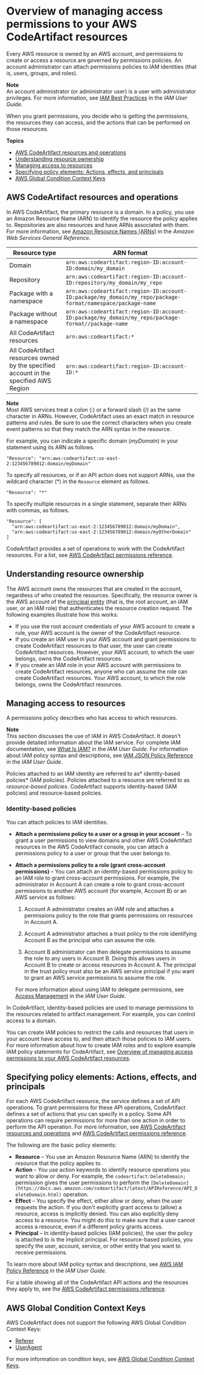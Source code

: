 # Overview of managing access permissions to your AWS CodeArtifact resources<a name="auth-and-access-control-iam-access-control-identity-based"></a>

Every AWS resource is owned by an AWS account, and permissions to create or access a resource are governed by permissions policies\. An account administrator can attach permissions policies to IAM identities \(that is, users, groups, and roles\)\. 

**Note**  
An account administrator \(or administrator user\) is a user with administrator privileges\. For more information, see [IAM Best Practices](https://docs.aws.amazon.com/IAM/latest/UserGuide/best-practices.html) in the *IAM User Guide*\.

When you grant permissions, you decide who is getting the permissions, the resources they can access, and the actions that can be performed on those resources\.

**Topics**
+ [AWS CodeArtifact resources and operations](#arn-formats)
+ [Understanding resource ownership](#understanding-resource-ownership)
+ [Managing access to resources](#managing-access-resources)
+ [Specifying policy elements: Actions, effects, and principals](#actions-effects-principals)
+ [AWS Global Condition Context Keys](#global-condition-keys)

## AWS CodeArtifact resources and operations<a name="arn-formats"></a>

In AWS CodeArtifact, the primary resource is a domain\. In a policy, you use an Amazon Resource Name \(ARN\) to identify the resource the policy applies to\. Repositories are also resources and have ARNs associated with them\. For more information, see [Amazon Resource Names \(ARNs\)](https://docs.aws.amazon.com/general/latest/gr/aws-arns-and-namespaces.html) in the *Amazon Web Services General Reference*\.


| Resource type | ARN format | 
| --- | --- | 
| Domain |  `arn:aws:codeartifact:region-ID:account-ID:domain/my_domain`  | 
| Repository |  `arn:aws:codeartifact:region-ID:account-ID:repository/my_domain/my_repo`  | 
| Package with a namespace |  `arn:aws:codeartifact:region-ID:account-ID:package/my_domain/my_repo/package-format/namespace/package-name`  | 
| Package without a namespace |  `arn:aws:codeartifact:region-ID:account-ID:package/my_domain/my_repo/package-format//package-name`  | 
|  All CodeArtifact resources  |  `arn:aws:codeartifact:*`  | 
|  All CodeArtifact resources owned by the specified account in the specified AWS Region  |  `arn:aws:codeartifact:region-ID:account-ID:*`  | 

**Note**  
Most AWS services treat a colon \(:\) or a forward slash \(/\) as the same character in ARNs\. However, CodeArtifact uses an exact match in resource patterns and rules\. Be sure to use the correct characters when you create event patterns so that they match the ARN syntax in the resource\.

For example, you can indicate a specific domain \(*myDomain*\) in your statement using its ARN as follows\.

```
"Resource": "arn:aws:codeartifact:us-east-2:123456789012:domain/myDomain"
```

To specify all resources, or if an API action does not support ARNs, use the wildcard character \(\*\) in the `Resource` element as follows\.

```
"Resource": "*"
```

To specify multiple resources in a single statement, separate their ARNs with commas, as follows\.

```
"Resource": [
  "arn:aws:codeartifact:us-east-2:123456789012:domain/myDomain",
  "arn:aws:codeartifact:us-east-2:123456789012:domain/myOtherDomain"
]
```

CodeArtifact provides a set of operations to work with the CodeArtifact resources\. For a list, see [AWS CodeArtifact permissions reference](auth-and-access-control-permissions-reference.md)\.

## Understanding resource ownership<a name="understanding-resource-ownership"></a>

The AWS account owns the resources that are created in the account, regardless of who created the resources\. Specifically, the resource owner is the AWS account of the [principal entity](https://docs.aws.amazon.com/IAM/latest/UserGuide/id_roles_terms-and-concepts.html) \(that is, the root account, an IAM user, or an IAM role\) that authenticates the resource creation request\. The following examples illustrate how this works:
+ If you use the root account credentials of your AWS account to create a rule, your AWS account is the owner of the CodeArtifact resource\.
+ If you create an IAM user in your AWS account and grant permissions to create CodeArtifact resources to that user, the user can create CodeArtifact resources\. However, your AWS account, to which the user belongs, owns the CodeArtifact resources\.
+ If you create an IAM role in your AWS account with permissions to create CodeArtifact resources, anyone who can assume the role can create CodeArtifact resources\. Your AWS account, to which the role belongs, owns the CodeArtifact resources\.

## Managing access to resources<a name="managing-access-resources"></a>

A permissions policy describes who has access to which resources\. 

**Note**  
This section discusses the use of IAM in AWS CodeArtifact\. It doesn't provide detailed information about the IAM service\. For complete IAM documentation, see [What Is IAM?](https://docs.aws.amazon.com/IAM/latest/UserGuide/introduction.html) in the *IAM User Guide*\. For information about IAM policy syntax and descriptions, see [IAM JSON Policy Reference](https://docs.aws.amazon.com/IAM/latest/UserGuide/reference_policies.html) in the *IAM User Guide*\.

Policies attached to an IAM identity are referred to as* identity\-based policies* \(IAM policies\)\. Policies attached to a resource are referred to as *resource\-based policies*\. CodeArtifact supports identity\-based \(IAM policies\) and resource\-based policies\.

### Identity\-based policies<a name="identity-based-policies"></a>

You can attach policies to IAM identities\. 
+ **Attach a permissions policy to a user or a group in your account** – To grant a user permissions to view domains and other AWS CodeArtifact resources in the AWS CodeArtifact console, you can attach a permissions policy to a user or group that the user belongs to\.
+ **Attach a permissions policy to a role \(grant cross\-account permissions\)** – You can attach an identity\-based permissions policy to an IAM role to grant cross\-account permissions\. For example, the administrator in Account A can create a role to grant cross\-account permissions to another AWS account \(for example, Account B\) or an AWS service as follows:

  1. Account A administrator creates an IAM role and attaches a permissions policy to the role that grants permissions on resources in Account A\.

  1. Account A administrator attaches a trust policy to the role identifying Account B as the principal who can assume the role\.

  1. Account B administrator can then delegate permissions to assume the role to any users in Account B\. Doing this allows users in Account B to create or access resources in Account A\. The principal in the trust policy must also be an AWS service principal if you want to grant an AWS service permissions to assume the role\.

  For more information about using IAM to delegate permissions, see [Access Management](https://docs.aws.amazon.com/IAM/latest/UserGuide/access.html) in the *IAM User Guide*\.

In CodeArtifact, identity\-based policies are used to manage permissions to the resources related to artifact management\. For example, you can control access to a domain\.

You can create IAM policies to restrict the calls and resources that users in your account have access to, and then attach those policies to IAM users\. For more information about how to create IAM roles and to explore example IAM policy statements for CodeArtifact, see [Overview of managing access permissions to your AWS CodeArtifact resources](#auth-and-access-control-iam-access-control-identity-based)\. 

## Specifying policy elements: Actions, effects, and principals<a name="actions-effects-principals"></a>

For each AWS CodeArtifact resource, the service defines a set of API operations\. To grant permissions for these API operations, CodeArtifact defines a set of actions that you can specify in a policy\. Some API operations can require permissions for more than one action in order to perform the API operation\. For more information, see [AWS CodeArtifact resources and operations](#arn-formats) and [AWS CodeArtifact permissions reference](auth-and-access-control-permissions-reference.md)\.

The following are the basic policy elements:
+ **Resource** – You use an Amazon Resource Name \(ARN\) to identify the resource that the policy applies to\.
+ **Action** – You use action keywords to identify resource operations you want to allow or deny\. For example, the `codeartifact:DeleteDomain;` permission gives the user permissions to perform the `[DeleteDomain](https://docs.aws.amazon.com/codeartifact/latest/APIReference/API_DeleteDomain.html)` operation\.
+ **Effect** – You specify the effect, either allow or deny, when the user requests the action\. If you don't explicitly grant access to \(allow\) a resource, access is implicitly denied\. You can also explicitly deny access to a resource\. You might do this to make sure that a user cannot access a resource, even if a different policy grants access\.
+ **Principal** – In identity\-based policies \(IAM policies\), the user the policy is attached to is the implicit principal\. For resource\-based policies, you specify the user, account, service, or other entity that you want to receive permissions\.

To learn more about IAM policy syntax and descriptions, see [AWS IAM Policy Reference](https://docs.aws.amazon.com/IAM/latest/UserGuide/reference_policies.html) in the *IAM User Guide*\.

For a table showing all of the CodeArtifact API actions and the resources they apply to, see the [AWS CodeArtifact permissions reference](auth-and-access-control-permissions-reference.md)\.

## AWS Global Condition Context Keys<a name="global-condition-keys"></a>

AWS CodeArtifact does not support the following AWS Global Condition Context Keys:
+  [Referer](https://docs.aws.amazon.com/IAM/latest/UserGuide/reference_policies_condition-keys.html#condition-keys-referer) 
+ [UserAgent](https://docs.aws.amazon.com/IAM/latest/UserGuide/reference_policies_condition-keys.html#condition-keys-useragent)

 For more information on condition keys, see [AWS Global Condition Context Keys](https://docs.aws.amazon.com/IAM/latest/UserGuide/reference_policies_condition-keys.html)\. 
